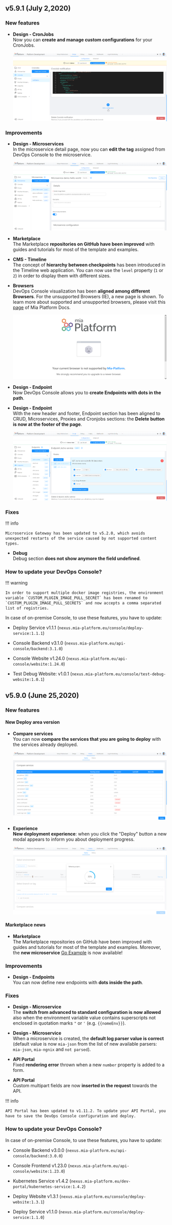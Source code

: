 ## v5.9.1 (July 2,2020)

### New features

* **Design - CronJobs**        
    Now you can **create and manage custom configurations** for your CronJobs.

    ![cron-config](img/cron-config.png)

### Improvements

* **Design - Microservices**        
    In the microservice detail page, now you can **edit the tag** assigned from DevOps Console to the microservice. 
    
    ![microservice-tag](img/microservice-tag.png)

* **Marketplace**          
    The Marketplace **repositories on GitHub have been improved** with guides and tutorials for most of the template and examples. 

* **CMS - Timeline**        
    The concept of **hierarchy between checkpoints** has been introduced in the Timeline web application. You can now use the `level` property (`1` or `2`) in order to display them with different sizes.

* **Browsers**        
    DevOps Console visualization has been **aligned among different Browsers**. For the unsupported Browsers (IE), a new page is shown. To learn more about supported and unsupported browsers, please visit this [page](https://docs.mia-platform.eu/info/supported-browsers/) of Mia Platform Docs.

    ![browsers-message-1](img/browsers-message-1.png)

* **Design - Endpoint**        
    Now DevOps Console allows you to **create Endpoints with dots in the path**. 

* **Design - Endpoint**        
    With the new header and footer, Endpoint section has been aligned to CRUD, Microservices, Proxies and Cronjobs sections: the **Delete button is now at the footer of the page**.

    ![endpoint-header-footer](img/endpoint-header-footer.png)
    
### Fixes

!!! info

    Microservice Gateway has been updated to v5.2.0, which avoids unexpected restarts of the service caused by not supported content types.

* **Debug**      
    Debug section **does not show anymore the field undefined**.

### How to update your DevOps Console?

!!! warning

    In order to support multiple docker image registries, the environment variable `CUSTOM_PLUGIN_IMAGE_PULL_SECRET` has been renamed to `CUSTOM_PLUGIN_IMAGE_PULL_SECRETS` and now accepts a comma separated list of registries.

In case of on-premise Console, to use these features, you have to update:

* Deploy Service v1.1.1 (`nexus.mia-platform.eu/console/deploy-service:1.1.1`) 

* Console Backend v3.1.0 (`nexus.mia-platform.eu/api-console/backend:3.1.0`)

* Console Website v1.24.0 (`nexus.mia-platform.eu/api-console/website:1.24.0`) 

* Test Debug Website: v1.0.1 (`nexus.mia-platform.eu/console/test-debug-website:1.0.1`) 


## v5.9.0 (June 25,2020)

### New features

#### New Deploy area version

* **Compare services**        
    You can now **compare the services that you are going to deploy** with the services already deployed.

    ![deploy-service](img/deploy-service.png)

* **Experience**       
    **New deployment experience**: when you click the "Deploy" button a new modal appears to inform you about deployment progress.

    ![deploy-release](img/deploy-release.png)


#### Marketplace news

* **Marketplace**      
    The Marketplace repositories on GitHub have been improved with guides and tutorials for most of the template and examples. Moreover, the **new microservice** [Go Example](https://github.com/mia-platform-marketplace/Go-Hello-World-Microservice-Example/blob/master/README.md) is now available!

### Improvements

* **Design - Endpoints**      
    You can now define new endpoints with **dots inside the path**.

### Fixes

* **Design - Microservice**      
    The **switch from advanced to standard configuration is now allowed** also when the environment variable value contains superscripts not enclosed in quotation marks `"` or `'` (e.g. `{{nomeEnv}}`).

* **Design - Microservice**      
    When a microservice is created, the **default log parser value is correct** (default value is now `mia-json` from the list of new available parsers: `mia-json`, `mia-ngnix` and `not parsed`).

* **API Portal**      
    Fixed **rendering error** thrown when a new `number` property is added to a form.

* **API Portal**   
    Custom multipart fields are now **inserted in the request** towards the API.

!!! info

    API Portal has been updated to v1.11.2. To update your API Portal, you have to save the DevOps Console configuration and deploy.


### How to update your DevOps Console?

In case of on-premise Console, to use these features, you have to update:

* Console Backend v3.0.0 (`nexus.mia-platform.eu/api-console/backend:3.0.0`)          

* Console Frontend v1.23.0 (`nexus.mia-platform.eu/api-console/website:1.23.0`)       

* Kubernetes Service v1.4.2 (`nexus.mia-platform.eu/dev-portal/kubernetes-service:1.4.2`)    

* Deploy Website v1.3.1 (`nexus.mia-platform.eu/console/deploy-website:1.3.1`)       
       
* Deploy Service v1.1.0 (`nexus.mia-platform.eu/console/deploy-service:1.1.0`)          

